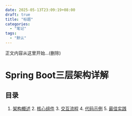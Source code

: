```yaml
---
date: 2025-05-13T23:09:19+08:00
draft: true
title: "标题"
categories: 
  - "笔记"
tags:
  - "默认"
---
```


正文内容从这里开始...(删除)
# Spring Boot三层架构详解
## 目录 
1. [架构概述](#1-架构概述) 2. [核心组件](#2-核心组件) 3. [交互流程](#3-交互流程) 4. [代码示例](#4-代码示例) 5. [最佳实践](#5-最佳实践)